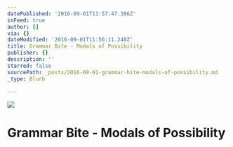 ```yaml
---
datePublished: '2016-09-01T11:57:47.386Z'
inFeed: true
author: []
via: {}
dateModified: '2016-09-01T11:56:11.240Z'
title: Grammar Bite - Modals of Possibility
publisher: {}
description: ''
starred: false
sourcePath: _posts/2016-09-01-grammar-bite-modals-of-possibility.md
_type: Blurb

---
```

![](https://the-grid-user-content.s3-us-west-2.amazonaws.com/fc24b27a-ea77-4670-b973-75f82dd2cc9d.png)

# Grammar Bite - Modals of Possibility